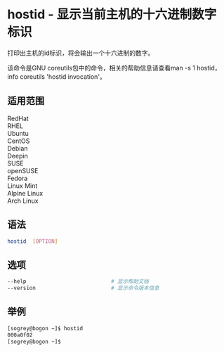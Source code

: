 # hostid - 显示当前主机的十六进制数字标识

打印出主机的id标识，将会输出一个十六进制的数字。

该命令是GNU coreutils包中的命令，相关的帮助信息请查看man -s 1 hostid，info coreutils 'hostid invocation'。


## 适用范围

<!-- <div class="svg linux">Linux</div> -->
<div class="svg redhat">RedHat</div>
<div class="svg rhel">RHEL</div>
<div class="svg ubuntu">Ubuntu</div>
<div class="svg centos">CentOS</div>
<div class="svg debian">Debian</div>
<div class="svg deepin">Deepin</div>
<div class="svg suse">SUSE</div>
<div class="svg opensuse">openSUSE</div>
<div class="svg fedora">Fedora</div>
<div class="svg linuxmint">Linux Mint</div>
<!-- <div class="svg mxlinux">MX Linux</div> -->
<div class="svg alpinelinux">Alpine Linux</div>
<div class="svg archlinux">Arch Linux</div>

## 语法

``` bash
hostid  [OPTION]
```

## 选项

``` bash
--help                           # 显示帮助文档
--version                        # 显示命令版本信息
```
## 举例

``` bash
[sogrey@bogon ~]$ hostid
000a0f02
[sogrey@bogon ~]$ 
```

